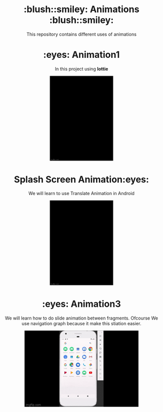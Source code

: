 <h1 align="center">:blush::smiley: Animations :blush::smiley:</h1>

<p align="center"> 
This repository contains different uses of animations
</p>


<h1 align="center">:eyes: Animation1</h1>

<p align="center"> 
In this project using <b>lottie</b>
</p>

 <div align="center">
 <tr>
    <td >
      <img src="https://github.com/123Sumeyra/UseAnimation/blob/master/ss/anim1.gif" width="200" hspace="5"/>
    </td>
 </tr>
 </div>


<h1 align="center"> Splash Screen Animation:eyes:</h1>
<p align = "center">
 We will learn to use Translate Animation in Android
  </p>
  
   <div align="center">
 <tr>
    <td >
      <img src="https://github.com/123Sumeyra/UseAnimation/blob/master/ss/anim2.gif" width="200" hspace="5"/>
    </td>
 </tr>
 </div>


<h1 align="center">:eyes: Animation3</h1>
<p align="center"> 
We will learn  how to do  slide animation between fragments. Ofcourse We use navigation graph because it make this stiation easier.

</p>

   <div align="center">
 <tr>
    <td >
      <img src="https://github.com/123Sumeyra/UseAnimation/blob/master/ss/anime3.gif"/>
    </td>
 </tr>
 </div>



